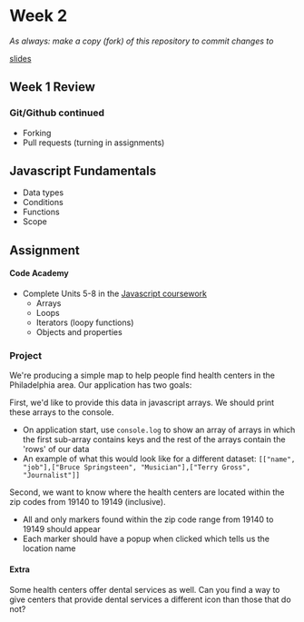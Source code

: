 # Week 2

*As always: make a copy (fork) of this repository to commit changes to*

[slides](https://docs.google.com/presentation/d/1-Mbez8TbJL6tEYH15HQMPqfbiUqQAintPIqHmLVMj9A/edit#slide=id.g4ca55399dd_0_0)

## Week 1 Review

### Git/Github continued
- Forking
- Pull requests (turning in assignments)

## Javascript Fundamentals
- Data types
- Conditions
- Functions
- Scope

## Assignment

#### Code Academy

* Complete Units 5-8 in the [Javascript coursework](https://www.codecademy.com/learn/introduction-to-javascript)
  - Arrays
  - Loops
  - Iterators (loopy functions)
  - Objects and properties

### Project

We're producing a simple map to help people find health centers in the
Philadelphia area. Our application has two goals:

First, we'd like to provide this data in javascript arrays. We should
print these arrays to the console.
* On application start, use `console.log` to show an array of arrays
  in which the first sub-array contains keys and the rest of the arrays
  contain the 'rows' of our data
* An example of what this would look like for a different dataset:
  `[["name", "job"],["Bruce Springsteen", "Musician"],["Terry Gross", "Journalist"]]`

Second, we want to know where the health centers are located within the
zip codes from 19140 to 19149 (inclusive).
* All and only markers found within the zip code range from 19140 to
  19149 should appear
* Each marker should have a popup when clicked which tells us the location name

#### Extra

Some health centers offer dental services as well. Can you find a way to
give centers that provide dental services a different icon than those
that do not?
